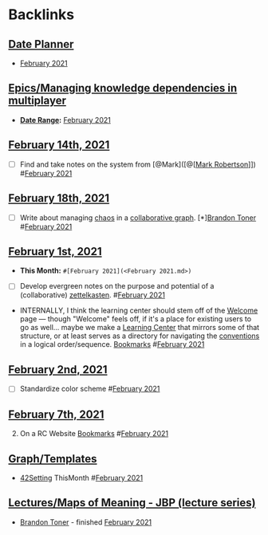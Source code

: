 
# Backlinks
## [Date Planner](<Date Planner.md>)
- [February 2021](<February 2021.md>)

## [Epics/Managing knowledge dependencies in multiplayer](<Epics/Managing knowledge dependencies in multiplayer.md>)
- **[Date Range](<Date Range.md>):** [February 2021](<February 2021.md>)

## [February 14th, 2021](<February 14th, 2021.md>)
- [ ] Find and take notes on the system from [@Mark]([@[[Mark Robertson](<@[[Mark Robertson.md>)]]) #[February 2021](<February 2021.md>)

## [February 18th, 2021](<February 18th, 2021.md>)
- [ ] Write about managing [chaos](<chaos.md>) in a [collaborative graph](<collaborative graph.md>). [*][Brandon Toner](<Brandon Toner.md>) #[February 2021](<February 2021.md>)

## [February 1st, 2021](<February 1st, 2021.md>)
- **This Month:** `#[February 2021](<February 2021.md>)`

- [ ] Develop evergreen notes on the purpose and potential of a (collaborative) [zettelkasten](<zettelkasten.md>). #[February 2021](<February 2021.md>)

- INTERNALLY, I think the learning center should stem off of the [Welcome](<Welcome.md>) page — though "Welcome" feels off, if it's a place for existing users to go as well... maybe we make a [Learning Center](<Learning Center.md>) that mirrors some of that structure, or at least serves as a directory for navigating the [conventions](<conventions.md>) in a logical order/sequence. [Bookmarks](<Bookmarks.md>) #[February 2021](<February 2021.md>)

## [February 2nd, 2021](<February 2nd, 2021.md>)
- [ ] Standardize color scheme #[February 2021](<February 2021.md>)

## [February 7th, 2021](<February 7th, 2021.md>)
2. On a RC Website [Bookmarks](<Bookmarks.md>) #[February 2021](<February 2021.md>)

## [Graph/Templates](<Graph/Templates.md>)
- [42Setting](<42Setting.md>) ThisMonth #[February 2021](<February 2021.md>)

## [Lectures/Maps of Meaning - JBP (lecture series)](<Lectures/Maps of Meaning - JBP (lecture series).md>)
- [Brandon Toner](<Brandon Toner.md>) - finished [February 2021](<February 2021.md>)

